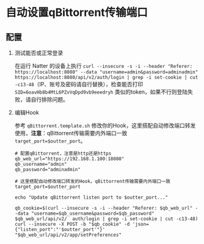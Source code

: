 # 自动设置qBittorrent传输端口

## 配置

1. 测试能否或正常登录

    在运行 Natter 的设备上执行 `curl --insecure -s -i --header "Referer: https://localhost:8080" --data "username=admin&password=adminadmin" https://localhost:8080/api/v2/auth/login | grep -i set-cookie | cut -c13-48`（IP、账号及密码请自行替换），检查能否打印 `SID=6oavHb8b4MtL6PZvVqDpd9vb9eeedryh` 类似的token，如果不行则登陆失败，请自行排除问题。

2. 编辑Hook

    参考 `qBittorrent.template.sh` 修改你的Hook，这里搭配自动修改端口转发使用，**注意**：qBittorrent传输需要内外端口一致 `target_port=$outter_port`。

    ```shell
    # 配置qBittorrent，注意是http还是https
    qb_web_url="https://192.168.1.100:18080"
    qb_username="admin"
    qb_password="adminadmin"

    # 这里搭配自动修改端口转发的Hook，qBittorrent传输需要内外端口一致
    target_port=$outter_port

    echo "Update qBittorrent listen port to $outter_port..."

    qb_cookie=$(curl --insecure -s -i --header "Referer: $qb_web_url" --data "username=$qb_username&password=$qb_password" $qb_web_url/api/v2/  auth/login | grep -i set-cookie | cut -c13-48)
    curl --insecure -X POST -b "$qb_cookie" -d 'json={"listen_port":"'$outter_port'"}' "$qb_web_url/api/v2/app/setPreferences"
    ```
